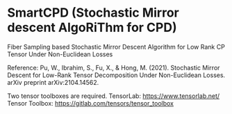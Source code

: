 # SmartCPD (Stochastic Mirror descent AlgoRiThm for CPD)
Fiber Sampling based Stochastic Mirror Descent Algorithm for Low Rank CP Tensor Under Non-Euclidean Losses

Reference: Pu, W., Ibrahim, S., Fu, X., & Hong, M. (2021). Stochastic Mirror Descent for Low-Rank Tensor Decomposition Under Non-Euclidean Losses. arXiv preprint arXiv:2104.14562.

Two tensor toolboxes are required.
TensorLab: https://www.tensorlab.net/
Tensor Toolbox: https://gitlab.com/tensors/tensor_toolbox

